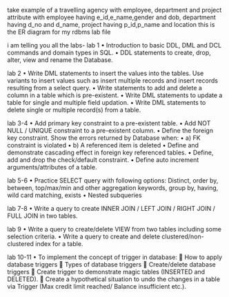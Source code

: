 take example of a travelling agency with employee, department and project attribute with employee having e_id,e_name,gender and dob, department having d_no and d_name, project having p_id,p_name and location
this is the ER diagram for my rdbms lab file

i am telling you all the labs-
lab 1	•	Introduction to basic DDL, DML and DCL commands and domain types in SQL.
•	DDL statements to create, drop, alter, view and rename the Database.	

lab 2 •	Write DML statements to insert the values into the tables. Use variants to insert values such as insert multiple records and insert records resulting from a select query.
•	Write statements to add and delete a column in a table which is pre-existent.
•	Write DML statements to update a table for single and multiple field updation.
•	Write DML statements to delete single or multiple record(s) from a table.

lab 3-4 •	Add primary key constraint to a pre-existent table.
•	Add NOT NULL / UNIQUE constraint to a pre-existent column.
•	Define the foreign key constraint. Show the errors returned by Database when:
•	 a) FK constraint is violated 
•	b) A referenced item is deleted
•	Define and demonstrate cascading effect in foreign key referenced tables.
•	Define, add and drop the check/default constraint.
•	Define auto increment arguments/attributes of a table.

lab 5-6 •	Practice SELECT query with following options:
Distinct, order by, between, top/max/min and other aggregation keywords, group by, having, wild card matching, exists
•	Nested subqueries

lab 7-8 •	Write a query to create INNER JOIN / LEFT JOIN / RIGHT JOIN / FULL JOIN in two tables.

lab 9 •	Write a query to create/delete VIEW from two tables including some selection criteria.
•	Write a query to create and delete clustered/non-clustered index for a table.

lab 10-11 •	To implement the concept of trigger in database:
	How to apply database triggers
	Types of database triggers
	Create/delete database triggers
	Create trigger to demonstrate magic tables (INSERTED and DELETED).
	Create a hypothetical situation to undo the changes in a table via Trigger (Max credit limit reached/ Balance insufficient etc.).